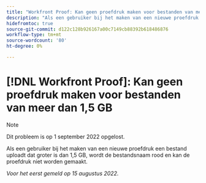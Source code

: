 ```yaml
---
title: "Workfront Proof: Kan geen proefdruk maken voor bestanden van meer dan 1,5 GB"
description: "Als een gebruiker bij het maken van een nieuwe proefdruk een bestand uploadt dat groter is dan 1,5 GB, wordt de bestandsnaam rood en kan de proefdruk niet worden gemaakt."
hidefromtoc: true
source-git-commit: d122c128b926167a00c7149cb88392b618486876
workflow-type: tm+mt
source-wordcount: '80'
ht-degree: 0%

---
```



# [!DNL Workfront Proof]: Kan geen proefdruk maken voor bestanden van meer dan 1,5 GB

>[!NOTE]
>
>Dit probleem is op 1 september 2022 opgelost.

Als een gebruiker bij het maken van een nieuwe proefdruk een bestand uploadt dat groter is dan 1,5 GB, wordt de bestandsnaam rood en kan de proefdruk niet worden gemaakt.

_Voor het eerst gemeld op 15 augustus 2022._
